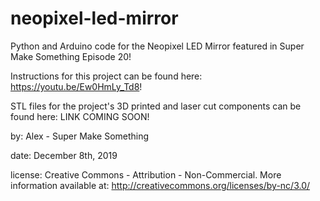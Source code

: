 # neopixel-led-mirror

Python and Arduino code for the Neopixel LED Mirror featured in Super Make Something Episode 20! 

Instructions for this project can be found here: https://youtu.be/Ew0HmLy_Td8!

STL files for the project's 3D printed and laser cut components can be found here: LINK COMING SOON!

by: Alex - Super Make Something

date: December 8th, 2019

license: Creative Commons - Attribution - Non-Commercial. More information available at: http://creativecommons.org/licenses/by-nc/3.0/
